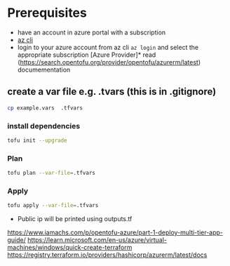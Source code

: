 # Prerequisites

* have an account in azure portal with a subscription
* [az cli](https://learn.microsoft.com/en-us/cli/azure/install-azure-cli)
* login to your azure account from az cli ``az login`` and select the appropriate subscription [Azure Provider]* read (https://search.opentofu.org/provider/opentofu/azurerm/latest) documementation

## create a var file e.g. .tvars (this is in .gitignore)

```bash
cp example.vars  .tfvars
```

### install dependencies

```bash
tofu init --upgrade
```

### Plan

```bash
tofu plan --var-file=.tfvars
```

### Apply

```bash
tofu apply --var-file=.tfvars
```

* Public ip will be printed using outputs.tf

https://www.iamachs.com/p/opentofu-azure/part-1-deploy-multi-tier-app-guide/
https://learn.microsoft.com/en-us/azure/virtual-machines/windows/quick-create-terraform
https://registry.terraform.io/providers/hashicorp/azurerm/latest/docs